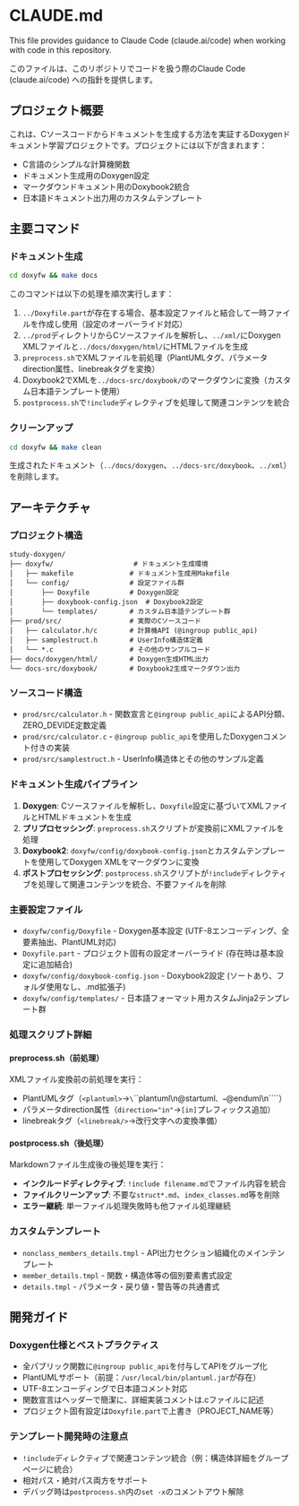 # CLAUDE.md

This file provides guidance to Claude Code (claude.ai/code) when working with code in this repository.

このファイルは、このリポジトリでコードを扱う際のClaude Code (claude.ai/code) への指針を提供します。

## プロジェクト概要

これは、Cソースコードからドキュメントを生成する方法を実証するDoxygenドキュメント学習プロジェクトです。プロジェクトには以下が含まれます：

- C言語のシンプルな計算機関数
- ドキュメント生成用のDoxygen設定
- マークダウンドキュメント用のDoxybook2統合
- 日本語ドキュメント出力用のカスタムテンプレート

## 主要コマンド

### ドキュメント生成
```bash
cd doxyfw && make docs
```
このコマンドは以下の処理を順次実行します：
1. `../Doxyfile.part`が存在する場合、基本設定ファイルと結合して一時ファイルを作成し使用（設定のオーバーライド対応）
2. `../prod`ディレクトリからCソースファイルを解析し、`../xml/`にDoxygen XMLファイルと`../docs/doxygen/html/`にHTMLファイルを生成
3. `preprocess.sh`でXMLファイルを前処理（PlantUMLタグ、パラメータdirection属性、linebreakタグを変換）
4. Doxybook2でXMLを`../docs-src/doxybook/`のマークダウンに変換（カスタム日本語テンプレート使用）
5. `postprocess.sh`で`!include`ディレクティブを処理して関連コンテンツを統合

### クリーンアップ
```bash
cd doxyfw && make clean
```
生成されたドキュメント（`../docs/doxygen`、`../docs-src/doxybook`、`../xml`）を削除します。

## アーキテクチャ

### プロジェクト構造
```
study-doxygen/
├── doxyfw/                    # ドキュメント生成環境
│   ├── makefile              # ドキュメント生成用Makefile
│   └── config/               # 設定ファイル群
│       ├── Doxyfile          # Doxygen設定
│       ├── doxybook-config.json  # Doxybook2設定
│       └── templates/        # カスタム日本語テンプレート群
├── prod/src/                 # 実際のCソースコード
│   ├── calculator.h/c        # 計算機API (@ingroup public_api)
│   ├── samplestruct.h        # UserInfo構造体定義
│   └── *.c                   # その他のサンプルコード
├── docs/doxygen/html/        # Doxygen生成HTML出力
└── docs-src/doxybook/        # Doxybook2生成マークダウン出力
```

### ソースコード構造
- `prod/src/calculator.h` - 関数宣言と`@ingroup public_api`によるAPI分類、ZERO_DEVIDE定数定義
- `prod/src/calculator.c` - `@ingroup public_api`を使用したDoxygenコメント付きの実装
- `prod/src/samplestruct.h` - UserInfo構造体とその他のサンプル定義

### ドキュメント生成パイプライン
1. **Doxygen**: Cソースファイルを解析し、`Doxyfile`設定に基づいてXMLファイルとHTMLドキュメントを生成
2. **プリプロセッシング**: `preprocess.sh`スクリプトが変換前にXMLファイルを処理
3. **Doxybook2**: `doxyfw/config/doxybook-config.json`とカスタムテンプレートを使用してDoxygen XMLをマークダウンに変換
4. **ポストプロセッシング**: `postprocess.sh`スクリプトが`!include`ディレクティブを処理して関連コンテンツを統合、不要ファイルを削除

### 主要設定ファイル
- `doxyfw/config/Doxyfile` - Doxygen基本設定 (UTF-8エンコーディング、全要素抽出、PlantUML対応)
- `Doxyfile.part` - プロジェクト固有の設定オーバーライド (存在時は基本設定に追加結合)
- `doxyfw/config/doxybook-config.json` - Doxybook2設定 (ソートあり、フォルダ使用なし、.md拡張子)
- `doxyfw/config/templates/` - 日本語フォーマット用カスタムJinja2テンプレート群

### 処理スクリプト詳細

#### preprocess.sh（前処理）
XMLファイル変換前の前処理を実行：
- PlantUMLタグ（`<plantuml>`→`\`\`\`plantuml\n@startuml`、`</plantuml>`→`@enduml\n\`\`\``）
- パラメータdirection属性（`direction="in"`→`[in]`プレフィックス追加）
- linebreakタグ（`<linebreak/>`→改行文字への変換準備）

#### postprocess.sh（後処理）
Markdownファイル生成後の後処理を実行：
- **インクルードディレクティブ**: `!include filename.md`でファイル内容を統合
- **ファイルクリーンアップ**: 不要な`struct*.md`、`index_classes.md`等を削除
- **エラー継続**: 単一ファイル処理失敗時も他ファイル処理継続

### カスタムテンプレート
- `nonclass_members_details.tmpl` - API出力セクション組織化のメインテンプレート
- `member_details.tmpl` - 関数・構造体等の個別要素書式設定
- `details.tmpl` - パラメータ・戻り値・警告等の共通書式

## 開発ガイド

### Doxygen仕様とベストプラクティス
- 全パブリック関数に`@ingroup public_api`を付与してAPIをグループ化
- PlantUMLサポート（前提：`/usr/local/bin/plantuml.jar`が存在）
- UTF-8エンコーディングで日本語コメント対応
- 関数宣言はヘッダーで簡潔に、詳細実装コメントは.cファイルに記述
- プロジェクト固有設定は`Doxyfile.part`で上書き（PROJECT_NAME等）

### テンプレート開発時の注意点
- `!include`ディレクティブで関連コンテンツ統合（例：構造体詳細をグループページに統合）
- 相対パス・絶対パス両方をサポート
- デバッグ時は`postprocess.sh`内の`set -x`のコメントアウト解除